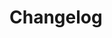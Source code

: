 # Changelog

<script>
export default {
  created() {
    this.$router.push('/changelog/3.x/')
  }
}
</script>
